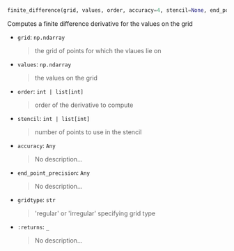 <a id="McUtils.Zachary.FiniteDifferenceFunction.finite_difference">&nbsp;</a>
```python
finite_difference(grid, values, order, accuracy=4, stencil=None, end_point_precision=4, axis=None, gridtype='regular', **kw): 
```
Computes a finite difference derivative for the values on the grid
- `grid`: `np.ndarray`
    >the grid of points for which the vlaues lie on
- `values`: `np.ndarray`
    >the values on the grid
- `order`: `int | list[int]`
    >order of the derivative to compute
- `stencil`: `int | list[int]`
    >number of points to use in the stencil
- `accuracy`: `Any`
    >No description...
- `end_point_precision`: `Any`
    >No description...
- `gridtype`: `str`
    >'regular' or 'irregular' specifying grid type
- `:returns`: `_`
    >No description...


